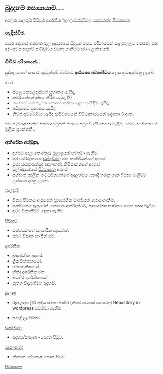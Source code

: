 ## බුදුදහම සොයායාම....

[අරමුන](/index.md)
[සැලසුම්](/page1.md)
[පිවිසුම](/page2.md)
[දාර්ශනික](/page3.md)
[මූලාශ්‍ර ](/page4.md)
[චන්දවිමල](/page5.md)
[ඤානානන්ද](/page6.md)
[පිටකාගත](/page7.md)


### හැඳින්වීම.
වසර දෙදහස් ගනනක් තුල බුදුසමයේ සිදුවුන විවිධ පරිනාමයන් සැලකිල්ලට ගනිමින්, එහි අඩංගුවන සදහම් පණිවුඩය වටහා ගැනීමට දරණ උත්සායකි.

### විවිධ පරියායන්..
පුද්ගලයාගේ සංසාර පැවැත්මේ නිශ්ටාව **ආර්‍යසත්‍ය අවබෝධය** ලෙස හුවාදක්වනු ලැබේ.

එයම 
- සියලු කෙලෙසුන්ගේ ප්‍රහානය යැයිද,
- කර්මයන්ගේ ක්ෂය කිරීම යැයිද,(?)
- තණ්හාවගේ නැවත නොහටගන්නා ලෙස සංසිඳීම යැයිද,
- අවිද්‍යාවේ ප්‍රහානය යැයිද,
- නිවන් අවබෝධය යැයිද ආදී වශයෙන් විවිධාකාරයෙන් දේශනා වී ඇත.

එම සෑම අදහසක්ම එකම අරමුනක් කරා යොමුවේ දැයි  සොයා බැලීම, මෙම ගවේශනයේ මූලික ප්‍රයක්නකි..

### අතිරේක අරමුනු.
- දහමට අදාල තොරතුරු [මූලාශ්‍රයක්](/page4.md) පවත්වා ගැනීම.
- පූජ්‍ය රේරුකානේ [චන්දවිමල](/page5.md) මහ නාහිමියන්ගේ අදහස්
- පූජ්‍ය කටුකුරුන්දේ [ඤානානන්ද](/page6.md) හිමිපානන්ගේ අදහස්
- මුල් බුදුසමයේ [පිටකාගත](/page7.md) අදහස්
- පශ්චාත් කාලීන සංවර්ධනයන්ගේ අදාලත්වය
යනාදී කරුනූ ගැන විමසා බැලීමට උත්සාහ දරනු ලැබේ.

[සැලසුම්](/page1.md)

- විනය පිටකය ඇසුරෙන් ප්‍රායෝගික මාර්ගයක් සොයාගැනීම.
- සූත්‍රපිටකය ඇසුරෙන් කෙරෙන අර්තදැක්වීම්, ප්‍රායෝගික භාවිතය සමඟ සසඳා බැලීම.
- අර්ථ විකෘතිවීම් හඳුනා ගැනීම.


[පිවිසුම](/page2.md)
- සත්වයන්ගේ සාංසාරික පැවැත්ම.
- කර්ම විපාක හා පින් පව්.

[දාර්ශනික](/page3.md)
- බ්‍රාහ්මනික අදහස්.
- ග්‍රීක චින්තකයෝ.
- මහායානිකයෝ.
- හින්දු දාර්ශනික මත.
- බටහිර දාර්ශනිකයෝ.
- නූතන විද්‍යාත්මක අදහස්.


[මූලාශ්‍ර ](/page4.md)
+ රූප උදෘත ලිපි ආදිය සඳහා බාහිර (නිතර වෙනස් නොවන) Repository in wordpress පවත්වා ගැනීම.
- සබැඳි ලැයිස්තුව.

[චන්දවිමල](/page5.md)
- අදහස/කරුණ - පොත පිටුව.

[ඤානානන්ද](/page6.md)
- නිගමන දේශනය/ පොත පිටුව.

[පිටකාගත](/page7.md)
